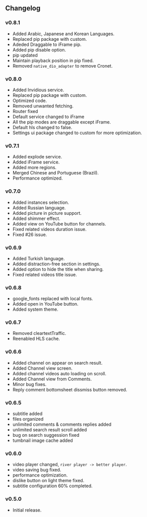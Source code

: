 ## Changelog

### v0.8.1

- Added Arabic, Japanese and Korean Languages.
- Replaced pip package with custom.
- Adeded Draggable to iFrame pip.
- Added pip disable option.
- pip updated
- Maintain playback position in pip fixed.
- Removed `native_dio_adapter` to remove Cronet.

### v0.8.0

- Added Invidious service.
- Replaced pip package with custom.
- Optimized code.
- Removed unwanted fetching.
- Router fixed
- Default service changed to iFrame
- All the pip modes are draggable except iFrame.
- Default hls changed to false.
- Settings ui package changed to custom for more optimization.

### v0.7.1

- Added explode service.
- Added iFrame service.
- Added more regions.
- Merged Chinese and Portuguese (Brazil).
- Performance optimized.

### v0.7.0

- Added instances selection.
- Added Russian language.
- Added picture in picture support.
- Added shimmer effect.
- Added view on YouTube button for channels.
- Fixed related videos duration issue.
- Fixed #26 issue.

### v0.6.9

- Added Turkish language.
- Added distraction-free section in settings.
- Added option to hide the title when sharing.
- Fixed related videos title issue.

### v0.6.8

- google_fonts replaced with local fonts.
- Added open in YouTube button.
- Added system theme.

### v0.6.7

- Removed cleartextTraffic.
- Reenabled HLS cache.

### v0.6.6

- Added channel on appear on search result.
- Added Channel view screen.
- Added channel videos auto loading on scroll.
- Added Channel view from Comments.
- Minor bug fixes.
- Reply comment bottomsheet dissmiss button removed.

### v0.6.5

- subtitle added
- files organized
- unlimited comments & comments replies added
- unlimited search result scroll added
- bug on search suggession fixed
- tumbnail image cache added

### v0.6.0

- video player changed, `river player -> better player`.
- video saving bug fixed.
- performance optimization.
- dislike button on light theme fixed.
- subtitle configuration 60% completed.

### v0.5.0

- Initial release.
